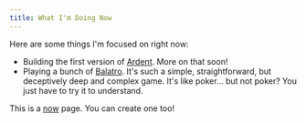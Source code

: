 ```yaml
---
title: What I'm Doing Now
---
```


Here are some things I'm focused on right now:

- Building the first version of [Ardent](https://ardent.ai). More on that soon!
- Playing a bunch of [Balatro](https://www.playbalatro.com/). It's such a simple, straightforward, but deceptively deep and complex game. It's like poker... but not poker? You just have to try it to understand.

This is a [now](https://nownownow.com/about) page. You can create one too!
